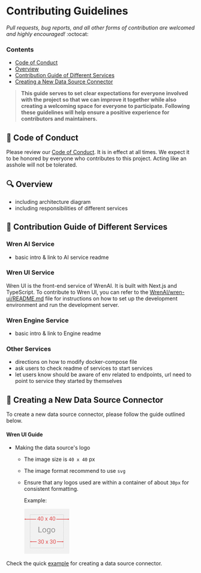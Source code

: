 # Contributing Guidelines

*Pull requests, bug reports, and all other forms of contribution are welcomed and highly encouraged!* :octocat:

### Contents

- [Code of Conduct](#book-code-of-conduct)
- [Overview](#mag-overview)
- [Contribution Guide of Different Services](#love_letter-contribution-guide-of-different-services)
- [Creating a New Data Source Connector](#electric_plug-creating-a-new-data-source-connector)

> **This guide serves to set clear expectations for everyone involved with the project so that we can improve it together while also creating a welcoming space for everyone to participate. Following these guidelines will help ensure a positive experience for contributors and maintainers.**

## :book: Code of Conduct

Please review our [Code of Conduct](https://github.com/Canner/WrenAI/blob/main/CODE_OF_CONDUCT.md). It is in effect at all times. We expect it to be honored by everyone who contributes to this project. Acting like an asshole will not be tolerated.

## :mag: Overview

- including architecture diagram
- including responsibilities of different services

## :love_letter: Contribution Guide of Different Services

### Wren AI Service

- basic intro & link to AI service readme

### Wren UI Service

Wren UI is the front-end service of WrenAI. It is built with Next.js and TypeScript. 
To contribute to Wren UI, you can refer to the [WrenAI/wren-ui/README.md](https://github.com/Canner/WrenAI/blob/main/wren-ui/README.md) file for instructions on how to set up the development environment and run the development server.


### Wren Engine Service

- basic intro & link to Engine readme

### Other Services

- directions on how to modify docker-compose file
- ask users to check readme of services to start services
- let users know should be aware of env related to endpoints, url need to point to service they started by themselves

## :electric_plug: Creating a New Data Source Connector

To create a new data source connector, please follow the guide outlined below.

#### Wren UI Guide

- Making the data source's logo
  - The image size is `40 x 40` px
  - The image format recommend to use `svg`
  - Ensure that any logos used are within a container of about `30px` for consistent formatting.

    Example:

    <img src="./misc/logo_template.jpg" width="120">


Check the quick [example](https://github.com/Canner/WrenAI/issues/492) for creating a data source connector.